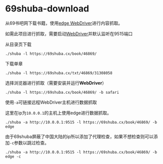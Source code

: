 # 69shuba-download

从69书吧网下载书籍，使用[edge WebDriver](https://developer.microsoft.com/en-us/microsoft-edge/tools/webdriver/)进行内容抓取。

如需此项目进行抓取，需要启动[WebDriver](https://developer.microsoft.com/en-us/microsoft-edge/tools/webdriver/)并默认监听在9515端口

从目录页下载
```shell
./shuba -l https://69shuba.cx/book/46869/
```


下载单章
```shell
./shuba -l https://69shuba.cx/txt/46869/31308058
```

选择浏览器进行抓取（需要安装并运行**WebDriver**）

```shell
./shuba -l https://69shuba.cx/book/46869/ -b safari
```

使用`-a`可链接远程WebDriver主机进行数据抓取<br/>

这里在ip为`10.0.0.1`的主机上使用edge进行数据抓取。
```shell
./shuba -a http://10.0.0.1:9515 -l https://69shuba.cx/book/46869/ -b edge
```

由于69shuba屏蔽了中国大陆的ip所以添加了代理检查，如果不想检查则可以添加`-c`参数以跳过检查。
```shell
./shuba -a http://10.0.0.1:9515 -l https://69shuba.cx/book/46869/ -b edge -c
```